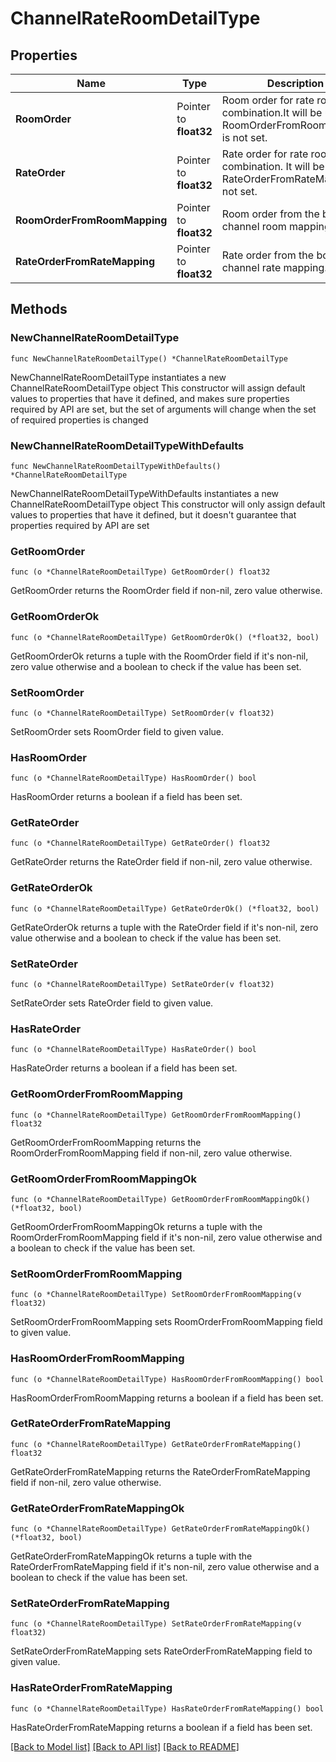 # ChannelRateRoomDetailType

## Properties

Name | Type | Description | Notes
------------ | ------------- | ------------- | -------------
**RoomOrder** | Pointer to **float32** | Room order for rate room combination.It will be used if RoomOrderFromRoomMapping is not set. | [optional] 
**RateOrder** | Pointer to **float32** | Rate order for rate room combination. It will be used if RateOrderFromRateMapping is not set. | [optional] 
**RoomOrderFromRoomMapping** | Pointer to **float32** | Room order from the booking channel room mapping. | [optional] 
**RateOrderFromRateMapping** | Pointer to **float32** | Rate order from the booking channel rate mapping. | [optional] 

## Methods

### NewChannelRateRoomDetailType

`func NewChannelRateRoomDetailType() *ChannelRateRoomDetailType`

NewChannelRateRoomDetailType instantiates a new ChannelRateRoomDetailType object
This constructor will assign default values to properties that have it defined,
and makes sure properties required by API are set, but the set of arguments
will change when the set of required properties is changed

### NewChannelRateRoomDetailTypeWithDefaults

`func NewChannelRateRoomDetailTypeWithDefaults() *ChannelRateRoomDetailType`

NewChannelRateRoomDetailTypeWithDefaults instantiates a new ChannelRateRoomDetailType object
This constructor will only assign default values to properties that have it defined,
but it doesn't guarantee that properties required by API are set

### GetRoomOrder

`func (o *ChannelRateRoomDetailType) GetRoomOrder() float32`

GetRoomOrder returns the RoomOrder field if non-nil, zero value otherwise.

### GetRoomOrderOk

`func (o *ChannelRateRoomDetailType) GetRoomOrderOk() (*float32, bool)`

GetRoomOrderOk returns a tuple with the RoomOrder field if it's non-nil, zero value otherwise
and a boolean to check if the value has been set.

### SetRoomOrder

`func (o *ChannelRateRoomDetailType) SetRoomOrder(v float32)`

SetRoomOrder sets RoomOrder field to given value.

### HasRoomOrder

`func (o *ChannelRateRoomDetailType) HasRoomOrder() bool`

HasRoomOrder returns a boolean if a field has been set.

### GetRateOrder

`func (o *ChannelRateRoomDetailType) GetRateOrder() float32`

GetRateOrder returns the RateOrder field if non-nil, zero value otherwise.

### GetRateOrderOk

`func (o *ChannelRateRoomDetailType) GetRateOrderOk() (*float32, bool)`

GetRateOrderOk returns a tuple with the RateOrder field if it's non-nil, zero value otherwise
and a boolean to check if the value has been set.

### SetRateOrder

`func (o *ChannelRateRoomDetailType) SetRateOrder(v float32)`

SetRateOrder sets RateOrder field to given value.

### HasRateOrder

`func (o *ChannelRateRoomDetailType) HasRateOrder() bool`

HasRateOrder returns a boolean if a field has been set.

### GetRoomOrderFromRoomMapping

`func (o *ChannelRateRoomDetailType) GetRoomOrderFromRoomMapping() float32`

GetRoomOrderFromRoomMapping returns the RoomOrderFromRoomMapping field if non-nil, zero value otherwise.

### GetRoomOrderFromRoomMappingOk

`func (o *ChannelRateRoomDetailType) GetRoomOrderFromRoomMappingOk() (*float32, bool)`

GetRoomOrderFromRoomMappingOk returns a tuple with the RoomOrderFromRoomMapping field if it's non-nil, zero value otherwise
and a boolean to check if the value has been set.

### SetRoomOrderFromRoomMapping

`func (o *ChannelRateRoomDetailType) SetRoomOrderFromRoomMapping(v float32)`

SetRoomOrderFromRoomMapping sets RoomOrderFromRoomMapping field to given value.

### HasRoomOrderFromRoomMapping

`func (o *ChannelRateRoomDetailType) HasRoomOrderFromRoomMapping() bool`

HasRoomOrderFromRoomMapping returns a boolean if a field has been set.

### GetRateOrderFromRateMapping

`func (o *ChannelRateRoomDetailType) GetRateOrderFromRateMapping() float32`

GetRateOrderFromRateMapping returns the RateOrderFromRateMapping field if non-nil, zero value otherwise.

### GetRateOrderFromRateMappingOk

`func (o *ChannelRateRoomDetailType) GetRateOrderFromRateMappingOk() (*float32, bool)`

GetRateOrderFromRateMappingOk returns a tuple with the RateOrderFromRateMapping field if it's non-nil, zero value otherwise
and a boolean to check if the value has been set.

### SetRateOrderFromRateMapping

`func (o *ChannelRateRoomDetailType) SetRateOrderFromRateMapping(v float32)`

SetRateOrderFromRateMapping sets RateOrderFromRateMapping field to given value.

### HasRateOrderFromRateMapping

`func (o *ChannelRateRoomDetailType) HasRateOrderFromRateMapping() bool`

HasRateOrderFromRateMapping returns a boolean if a field has been set.


[[Back to Model list]](../README.md#documentation-for-models) [[Back to API list]](../README.md#documentation-for-api-endpoints) [[Back to README]](../README.md)


